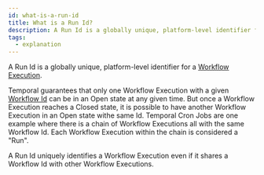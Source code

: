 ```yaml
---
id: what-is-a-run-id
title: What is a Run Id?
description: A Run Id is a globally unique, platform-level identifier for a Workflow Execution.
tags:
  - explanation
---
```


A Run Id is a globally unique, platform-level identifier for a [Workflow Execution](/docs/content/what-is-a-workflow-execution).

Temporal guarantees that only one Workflow Execution with a given [Workflow Id](/docs/content/what-is-a-workflow-id) can be in an Open state at any given time.
But once a Workflow Execution reaches a Closed state, it is possible to have another Workflow Execution in an Open state withe same Id.
Temporal Cron Jobs are one example where there is a chain of Workflow Executions all with the same Workflow Id.
Each Workflow Execution within the chain is considered a "Run".

A Run Id uniquely identifies a Workflow Execution even if it shares a Workflow Id with other Workflow Executions.
